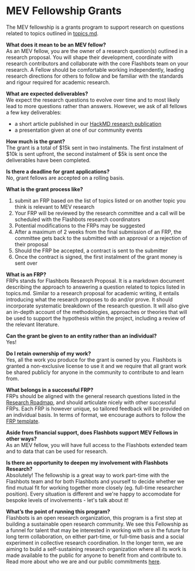 #  MEV Fellowship Grants

The MEV fellowship is a grants program to support research on questions related to topics outlined in [topics.md](topics.md).

**What does it mean to be an MEV fellow?**<br/>
As an MEV fellow, you are the owner of a research question(s) outlined in a research proposal. You will shape their development, coordinate with research contributors and collaborate with the core Flashbots team on your research. A Fellow should be comfortable working independently, leading research directions for others to follow and be familiar with the standards and rigour required for academic research.

**What are expected deliverables?**<br/>
We expect the research questions to evolve over time and to most likely lead to more questions rather than answers. However, we ask of all fellows a few key deliverables:
- a short article published in our [HackMD research publication](https://hackmd.io/@flashbots?tags=%5B%22research%22%5D)
- a presentation given at one of our community events

**How much is the grant?**<br/>
The grant is a total of $15k sent in two instalments. The first instalment of $10k is sent upfront, the second instalment of $5k is sent once the deliverables have been completed.  

**Is there a deadline for grant applications?**<br/>
No, grant fellows are accepted on a rolling basis.

**What is the grant process like?**
1) submit an FRP based on the list of topics listed or on another topic you think is relevant to MEV research
2) Your FRP will be reviewed by the research committee and a call will be scheduled with the Flashbots research coordinators
3) Potential modifications to the FRPs may be suggested
4) After a maximum of 2 weeks from the final submission of an FRP, the committee gets back to the submitted with an approval or a rejection of their proposal
5) Should the FRP be accepted, a contract is sent to the submitter
6) Once the contract is signed, the first instalment of the grant money is sent over

**What is an FRP?**<br/>
FRPs stands for Flashbots Research Proposal. It is a markdown document describing the approach to answering a question related to topics listed in topics.md. Similar to a research proposal for academic writing, it entails introducing what the research proposes to do and/or prove. It should incorporate systematic breakdown of the research question. It will also give an in-depth account of the methodologies, approaches or theories that will be used to support the hypothesis within the project, including a review of the relevant literature.

**Can the grant be given to an entity rather than an individual?**<br/>
Yes!

**Do I retain ownership of my work?**<br/>
Yes, all the work you produce for the grant is owned by you. Flashbots is granted a non-exclusive license to use it and we require that all grant work be shared publicly for anyone in the community to contribute to and learn from.

**What belongs in a successful FRP?**<br/>
FRPs should be aligned with the general research questions listed in the [Research Roadmap](research_roadmap.md), and should articulate nicely with other successful FRPs. Each FRP is however unique, so tailored feedback will be provided on an individual basis. In terms of format, we encourage authors to follow the [FRP template](/FRP-template.md).

**Aside from financial support, does Flashbots support MEV Fellows in other ways?**<br/>
As an MEV fellow, you will have full access to the Flashbots extended team and to data that can be used for research.

**Is there an opportunity to deepen my involvement with Flashbots Research?**<br/>
Absolutely! The fellowship is a great way to work part-time with the Flashbots team and for both Flashbots and yourself to decide whether we find mutual fit for working together more closely (eg. full-time researcher position). Every situation is different and we're happy to accomodate for bespoke levels of involvements - let's talk about it!

**What’s the point of running this program?**<br/>
Flashbots is an open research organization, this program is a first step at building a sustainable open research community. We see this Fellowship as a funnel for talent that may be interested in working with us in the future for long term collaboration, on either part-time, or full-time basis and a social experiment in collective research coordination. In the longer term, we are aiming to build a self-sustaining research organization where all its work is made available to the public for anyone to benefit from and contribute to. Read more about who we are and our public commitments [here](https://ethresear.ch/t/flashbots-frontrunning-the-mev-crisis/8251).
